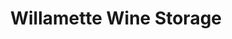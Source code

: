 ---
title: "Willamette Wine Storage"
url: /portland/willamette-wine-storage/
shop: storage rental
---